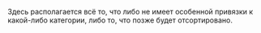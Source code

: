 Здесь располагается всё то, что либо не имеет особенной привязки к какой-либо категории, либо то, что позже будет отсортировано. 
